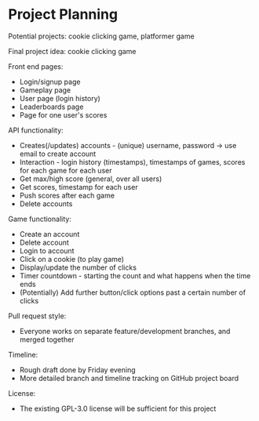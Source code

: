 # Project Planning

Potential projects: cookie clicking game, platformer game

Final project idea: cookie clicking game

Front end pages:

- Login/signup page
- Gameplay page
- User page (login history)
- Leaderboards page
- Page for one user's scores

API functionality:

- Creates(/updates) accounts - (unique) username, password → use email to create account
- Interaction - login history (timestamps), timestamps of games, scores for each game for each user
- Get max/high score (general, over all users)
- Get scores, timestamp for each user
- Push scores after each game
- Delete accounts

Game functionality:

- Create an account
- Delete account
- Login to account
- Click on a cookie (to play game)
- Display/update the number of clicks
- Timer countdown - starting the count and what happens when the time ends
- (Potentially) Add further button/click options past a certain number of clicks

Pull request style:

- Everyone works on separate feature/development branches, and merged together

Timeline:

- Rough draft done by Friday evening
- More detailed branch and timeline tracking on GitHub project board

License:

- The existing GPL-3.0 license will be sufficient for this project
